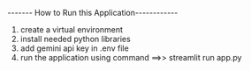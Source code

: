 ------- How to Run this Application------------

1. create a virtual environment
2. install needed python libraries
3. add gemini api key in .env file
4. run the application using command ==>> streamlit run app.py
